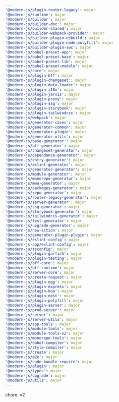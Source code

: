 ```yaml
---
'@modern-js/plugin-router-legacy': major
'@modern-js/runtime': major
'@modern-js/builder': major
'@modern-js/builder-doc': major
'@modern-js/builder-shared': major
'@modern-js/builder-webpack-provider': major
'@modern-js/builder-plugin-esbuild': major
'@modern-js/builder-plugin-node-polyfill': major
'@modern-js/builder-plugin-swc': major
'@modern-js/babel-preset-app': major
'@modern-js/babel-preset-base': major
'@modern-js/babel-preset-lib': major
'@modern-js/babel-preset-module': major
'@modern-js/core': major
'@modern-js/plugin-bff': major
'@modern-js/plugin-changeset': major
'@modern-js/plugin-data-loader': major
'@modern-js/plugin-i18n': major
'@modern-js/plugin-jarvis': major
'@modern-js/plugin-proxy': major
'@modern-js/plugin-ssg': major
'@modern-js/plugin-storybook': major
'@modern-js/plugin-tailwindcss': major
'@modern-js/webpack': major
'@modern-js/generator-cases': major
'@modern-js/generator-common': major
'@modern-js/generator-plugin': major
'@modern-js/generator-utils': major
'@modern-js/base-generator': major
'@modern-js/bff-generator': major
'@modern-js/changeset-generator': major
'@modern-js/dependence-generator': major
'@modern-js/entry-generator': major
'@modern-js/eslint-generator': major
'@modern-js/generator-generator': major
'@modern-js/module-generator': major
'@modern-js/monorepo-generator': major
'@modern-js/mwa-generator': major
'@modern-js/packages-generator': major
'@modern-js/repo-generator': major
'@modern-js/router-legacy-generator': major
'@modern-js/server-generator': major
'@modern-js/ssg-generator': major
'@modern-js/storybook-generator': major
'@modern-js/tailwindcss-generator': major
'@modern-js/test-generator': major
'@modern-js/upgrade-generator': major
'@modern-js/new-action': major
'@modern-js/generator-plugin-plugin': major
'@modern-js/eslint-config': major
'@modern-js-app/eslint-config': major
'@modern-js/tsconfig': major
'@modern-js/plugin-garfish': major
'@modern-js/plugin-testing': major
'@modern-js/bff-core': major
'@modern-js/bff-runtime': major
'@modern-js/server-core': major
'@modern-js/create-request': major
'@modern-js/plugin-egg': major
'@modern-js/plugin-express': major
'@modern-js/plugin-koa': major
'@modern-js/plugin-nest': major
'@modern-js/plugin-polyfill': major
'@modern-js/plugin-server': major
'@modern-js/prod-server': major
'@modern-js/server': major
'@modern-js/server-utils': major
'@modern-js/app-tools': major
'@modern-js/module-tools': major
'@modern-js/module-tools-v2': major
'@modern-js/monorepo-tools': major
'@modern-js/babel-compiler': major
'@modern-js/style-compiler': major
'@modern-js/create': major
'@modern-js/e2e': major
'@modern-js/node-bundle-require': major
'@modern-js/plugin': major
'@modern-js/types': major
'@modern-js/upgrade': major
'@modern-js/utils': major
---
```


chore: v2
